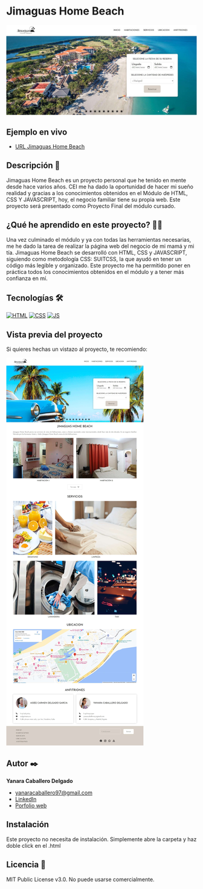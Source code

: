 # Jimaguas Home Beach
![Imagen del proyecto](https://github.com/yanaracd/jimaguas_home_beach/blob/main/assets/img_project/home_project.jpg)

## Ejemplo en vivo
- [URL Jimaguas Home Beach](https://yanaracd.github.io/jimaguas_home_beach/)

## Descripción 📑

Jimaguas Home Beach es un proyecto personal que he tenido en mente desde hace varios años. CEI me ha dado la oportunidad de hacer mi sueño realidad y gracias a los conocimientos obtenidos en el Módulo de HTML, CSS Y JAVASCRIPT, hoy, el negocio familiar tiene su propia web. Este proyecto será presentado como Proyecto Final del módulo cursado.

## ¿Qué he aprendido en este proyecto? 🙇🏻 

Una vez culminado el módulo y ya con todas las herramientas necesarias, me he dado la tarea de realizar la página web del negocio de mi mamá y mi tía. Jimaguas Home Beach se desarrolló con HTML, CSS y JAVASCRIPT, siguiendo como metodología CSS: SUITCSS, la que ayudó en tener un código más legible y organizado. Este proyecto me ha permitido poner en práctica todos los conocimientos obtenidos en el módulo y a tener más confianza en mí.

## Tecnologías 🛠
<!-- Iconos sacados de: https://github.com/hendrasob/badges/blob/master/README.md y https://github.com/alexandresanlim/Badges4-README.md-Profile -->
[![HTML](https://img.shields.io/badge/HTML5-E34F26?style=for-the-badge&logo=html5&logoColor=white)](https://es.wikipedia.org/wiki/HTML5)
[![CSS](https://img.shields.io/badge/CSS3-1572B6?style=for-the-badge&logo=css3&logoColor=white)](https://es.wikipedia.org/wiki/CSS)
[![JS](https://img.shields.io/badge/JavaScript-F7DF1E?style=for-the-badge&logo=javascript&logoColor=black)](https://es.wikipedia.org/wiki/JavaScript)

## Vista previa del proyecto
Si quieres hechas un vistazo al proyecto, te recomiendo:

![Captura del proyecto](https://github.com/yanaracd/jimaguas_home_beach/blob/main/assets/img_project/page_project.jpg)

## Autor ✒️
**Yanara Caballero Delgado**

* [yanaracaballero97@gmail.com](yanaracaballero97@gmail.com)
* [LinkedIn](https://www.linkedin.com/in/yanaracaballero97/)
* [Porfolio web](https://github.com/yanaracd)

## Instalación 
Este proyecto no necesita de instalación. Simplemente abre la carpeta y haz doble click en el .html
  
## Licencia 📄
MIT Public License v3.0. No puede usarse comercialmente.
